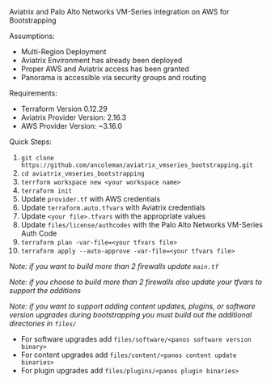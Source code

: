 Aviatrix and Palo Alto Networks VM-Series integration on AWS for Bootstrapping

Assumptions:
* Multi-Region Deployment
* Aviatrix Environment has already been deployed
* Proper AWS and Aviatrix access has been granted
* Panorama is accessible via security groups and routing

Requirements:
* Terraform Version 0.12.29
* Aviatrix Provider Version: 2.16.3
* AWS Provider Version: ~3.16.0

Quick Steps:

1. ```git clone https://github.com/ancoleman/aviatrix_vmseries_bootstrapping.git```
1. ```cd aviatrix_vmseries_bootstrapping```
1. ```terrform workspace new <your workspace name>```
1. ```terraform init```
1. Update ```provider.tf``` with AWS credentials
1. Update ```terraform.auto.tfvars``` with Aviatrix credentials
1. Update ```<your file>.tfvars``` with the appropriate values
1. Update ```files/license/authcodes``` with the Palo Alto Networks VM-Series Auth Code
1. ```terraform plan -var-file=<your tfvars file>```
1. ```terraform apply --auto-approve -var-file=<your tfvars file>```


*Note: if you want to build more than 2 firewalls update ```main.tf```*

*Note: if you choose to build more than 2 firewalls also update your tfvars to support the additions*

*Note: if you want to support adding content updates, plugins, or software version upgrades during bootstrapping you must build out the additional directories in ```files/```*
* For software upgrades add ```files/software/<panos software version binary>```
* For content upgrades add ```files/content/<panos content update binaries>```
* For plugin upgrades add ```files/plugins/<panos plugin binaries>```